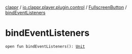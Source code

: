 [clappr](../../index.md) / [io.clappr.player.plugin.control](../index.md) / [FullscreenButton](index.md) / [bindEventListeners](./bind-event-listeners.md)

# bindEventListeners

`open fun bindEventListeners(): `[`Unit`](https://kotlinlang.org/api/latest/jvm/stdlib/kotlin/-unit/index.html)
